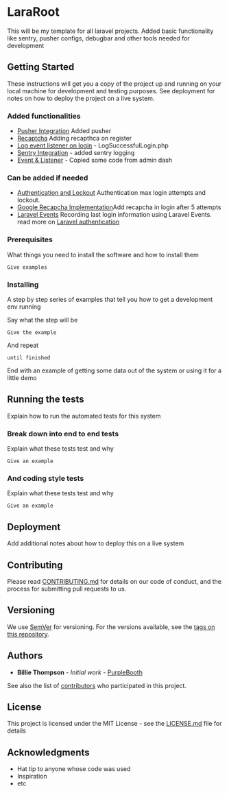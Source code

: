# LaraRoot

This will be my template for all laravel projects.  Added basic functionality like sentry, pusher configs, debugbar and other tools needed for development


## Getting Started

These instructions will get you a copy of the project up and running on your local machine for development and testing purposes. See deployment for notes on how to deploy the project on a live system.

### Added functionalities
* [Pusher Integration](https://pusher.com/tutorials/web-notifications-laravel-pusher-channels) Added pusher
* [Recaptcha](https://tutsforweb.com/google-recaptcha-laravel-application/) Adding recapthca on register
* [Log event listener on login]() - LogSuccessfulLogin.php
* [Sentry Integration](https://docs.sentry.io/clients/php/integrations/laravel/) - added sentry logging
* [Event & Listener](https://github.com/evercode1/admin-dash) - Copied some code from admin dash

###  Can be added if needed

* [Authentication and Lockout](http://s4.jeffsbio.co.uk/laravel-5-security-authentication-lets-bring-back-maxloginattempts-and-lockouttime) Authentication max login attempts and lockout.
* [Google Recapcha Implementation](https://m.dotdev.co/google-recaptcha-integration-with-laravel-ad0f30b52d7d)Add recapcha in login after 5 attempts
* [Laravel Events](https://stevenwestmoreland.com/2017/03/recording-last-login-information-using-laravel-events.html) Recording last login information using Laravel Events.  read more on [Laravel authentication](https://laravel.com/docs/5.4/authentication#events)

### Prerequisites

What things you need to install the software and how to install them

```
Give examples
```

### Installing

A step by step series of examples that tell you how to get a development env running

Say what the step will be

```
Give the example
```

And repeat

```
until finished
```

End with an example of getting some data out of the system or using it for a little demo

## Running the tests

Explain how to run the automated tests for this system

### Break down into end to end tests

Explain what these tests test and why

```
Give an example
```

### And coding style tests

Explain what these tests test and why

```
Give an example
```

## Deployment

Add additional notes about how to deploy this on a live system


## Contributing

Please read [CONTRIBUTING.md](https://gist.github.com/PurpleBooth/b24679402957c63ec426) for details on our code of conduct, and the process for submitting pull requests to us.

## Versioning

We use [SemVer](http://semver.org/) for versioning. For the versions available, see the [tags on this repository](https://github.com/your/project/tags). 

## Authors

* **Billie Thompson** - *Initial work* - [PurpleBooth](https://github.com/PurpleBooth)

See also the list of [contributors](https://github.com/your/project/contributors) who participated in this project.

## License

This project is licensed under the MIT License - see the [LICENSE.md](LICENSE.md) file for details

## Acknowledgments

* Hat tip to anyone whose code was used
* Inspiration
* etc

